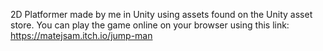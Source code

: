 2D Platformer made by me in Unity using assets found on the Unity asset store.
You can play the game online on your browser using this link: https://matejsam.itch.io/jump-man
